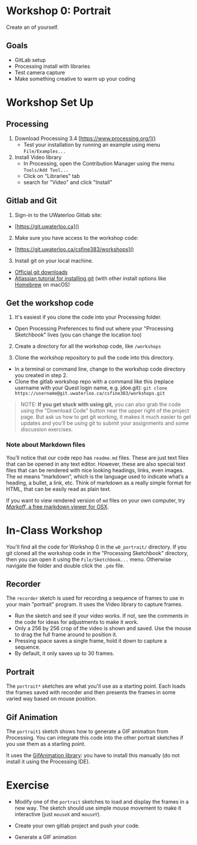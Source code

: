 # Workshop 0: Portrait

Create an of yourself.

## Goals

* GitLab setup
* Processing install with libraries
* Test camera capture
* Make something creative to warm up your coding

# Workshop Set Up

## Processing

1. Download Processing 3.4 [https://www.processing.org/]()
	* Test your installation by running an example using menu `File/Examples...`
2. Install Video library
	* In Processing, open the Contribution Manager using the menu `Tools/Add Tool...`
	* Click on "Libraries" tab
	* search for "Video" and click "Install"


## Gitlab and Git

1. Sign-in to the UWaterloo Gitlab site:
* [https://git.uwaterloo.ca]()

2. Make sure you have access to the workshop code:
 * [https://git.uwaterloo.ca/csfine383/workshops]()

3. Install git on your local machine. 
 * [Official git downloads](https://git-scm.com/downloads) 
 * [Atlassian tutorial for installing git](https://www.atlassian.com/git/tutorials/install-git) (with other install options like [Homebrew](https://brew.sh/) on macOS)

## Get the workshop code

1. It's easiest if you clone the code into your Processing folder. 
 * Open Processing Preferences to find out where your "Processing Sketchbook" lives (you can change the location too)

2. Create a directory for all the workshop code, like `/workshops` 

3. Clone the workshop repository to pull the code into this directory.
 * In a terminal or command line, change to the workshop code directory you created in step 2.
 * Clone the gitlab workshop repo with a command like this (replace username with your Quest login name, e.g. jdoe.git):
`git clone https://username@git.uwaterloo.ca/csfine383/workshops.git`

<!-- > NOTE: Please don't push changes from your copy of the course code back to the repo. We need to fix permissions and show you how to create your own repos. The best way to handle this is to treat your local copy of the couse workshop code as "readonly" and then create a different place to put your own code. -->

> NOTE: **If you get stuck with using git,** you can also grab the code using the "Download Code" button near the upper right of the project page. But ask us how to get git working, it makes it much easier to get updates and you'll be using git to submit your assignments and some discussion exercises. 

### Note about Markdown files

You’ll notice that our code repo has `readme.md` files. These are just text files that can be opened in any text editor. However, these are also special text files that can be rendered with nice looking headings, links, even images. The `md` means “markdown”, which is the language used to indicate what’s a heading, a bullet, a link, etc. Think of markdown as a really simple format for HTML, that can be easily read as plain text.  

If you want to view rendered version of `md` files on your own computer, try [_Markoff_, a free markdown viewer for OSX](https://robots.thoughtbot.com/markoff-free-markdown-previewer).


# In-Class Workshop

You'll find all the code for  Workshop 0 in the `w0_portrait/` directory. If you git cloned all the workshop code in the "Processing Sketchbook" directory, then you can open it using the `File/Sketchbook...` menu. Otherwise navigate the folder and double click the `.pde` file.

## Recorder

The `recorder` sketch is used for recording a sequence of frames to use in your main "portrait" program. It uses the Video library to capture frames.

* Run the sketch and see if your video works. If not, see the comments in the code for ideas for adjustments to make it work. 
* Only a 256 by 256 crop of the video is shown and saved. Use the mouse to drag the full frame around to position it.
* Pressing space saves a single frame, hold it down to capture a sequence.
* By default, it only saves up to 30 frames. 


## Portrait

The `portrait*` sketches are what you'll use as a starting point. Each loads the frames saved with recorder and then presents the frames in some varied way based on mouse position. 

## Gif Animation

The `portrait1` sketch shows how to generate a GIF animation from Processing. You can integrate this code into the other portrait sketches if you use them as a starting point.

It uses the [GifAnimation library](https://github.com/extrapixel/gif-animation/tree/3.0): you have to install this manually (do not install it using the Processing IDE). 


# Exercise

* Modify one of the `portrait` sketches to load and display the frames in a new way. The sketch should use simple mouse movement to make it interactive (just `mouseX` and `mouseY`). 

* Create your own gitlab project and push your code.

* Generate a GIF animation 








